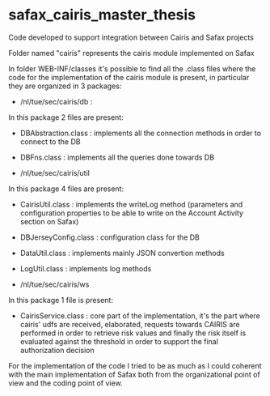 # safax_cairis_master_thesis
Code developed to support integration between Cairis and Safax projects

Folder named "cairis" represents the cairis module implemented on Safax

In folder WEB-INF/classes it's possible to find all the .class files where the code for the implementation of the cairis module is present, in particular they are organized in 3 packages:

- /nl/tue/sec/cairis/db  :  

In this package 2 files are present:
- DBAbstraction.class  : implements all the connection methods in order to connect to the DB
- DBFns.class  : implements all the queries done towards DB

- /nl/tue/sec/cairis/util

In this package 4 files are present:
- CairisUtil.class  : implements the writeLog method (parameters and configuration properties to be able to write on the Account Activity                            section on Safax)
- DBJerseyConfig.class  :  configuration class for the DB
- DataUtil.class  : implements mainly JSON convertion methods
- LogUtil.class  : implements log methods

- /nl/tue/sec/cairis/ws

In this package 1 file is present:
- CairisService.class  : core part of the implementation, it's the part where cairis' udfs are received, elaborated, requests towards CAIRIS are performed in order to retrieve risk values and finally the risk itself is evaluated against the threshold in order to support the final authorization decision


For the implementation of the code I tried to be as much as I could coherent with the main implementation of Safax both from the organizational point of view and the coding point of view.
